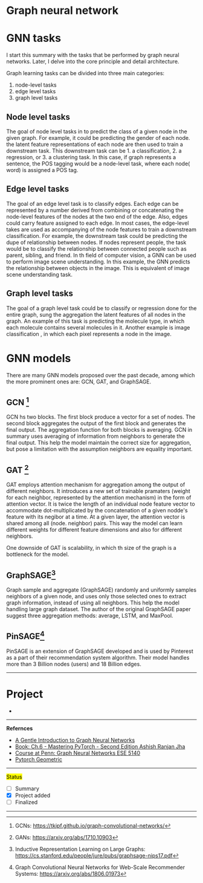 <h1>Graph neural network</h1>

# GNN tasks
I start this summary with the tasks that be performed by graph neural networks. Later, I delve into the core principle and detail architecture.

Graph learning tasks can be divided into three main categories:
1. node-level tasks
2. edge level tasks
3. graph level tasks

## Node level tasks
The goal of node level tasks in to predict the class of a given node in the given graph. For example, it could be predicting the gender of each node. the latent feature representations of each node are then used to train a downstream task. This downstream task can be 1. a classification, 2. a regression, or 3. a clustering task. In this case, if graph represents a sentence, the POS tagging would be a node-level task, where each node( word) is assigned a POS tag.


## Edge level tasks
The goal of an edge level task is to classify edges. Each edge can be represented by a number derived from combining or concatenating the node-level features of the nodes at the two end of the edge. Also, edges could carry feature assigned to each edge. In most cases, the edge-level takes are used as accompanying of the node features to train a downstream classification. For example, the downstream task could be predicting the  dupe of relationship between nodes. If nodes represent people, the task would be to classify the relationship between connected people such as parent, sibling, and friend. In th field of computer vision, a GNN can be used to perform image scene understanding. In this example, the GNN predicts the relationship between objects in the image. This is equivalent of image scene understanding task.

## Graph level tasks
The goal of a graph level task could be to classify or regression done for the entire graph, sung the aggregation the latent features of all nodes in the graph. An example of this task is predicting the molecule type, in which each molecule contains several molecules in it. Another example is image classification , in which each pixel represents a node in the image. 


# GNN models
There are many GNN models proposed over the past decade, among which the more prominent ones are: GCN, GAT, and GraphSAGE. 

## GCN [^1]
GCN hs two blocks. The first block produce a vector for a set of nodes. The second block aggregates the output of the first block and generates the final output. The aggregation function for both blocks is averaging. GCN in summary uses averaging of information from neighbors to generate the final output. This help the model maintain the correct size for aggregation, but pose a limitation with the assumption neighbors are equality important.


## GAT [^2]

GAT employs attention mechanism for aggregation among the output of different neighbors. It introduces a new set of trainable pramaters (weight for each neighbor, represented by the attention mechanism) in the form of attention vector. It is twice the length of an individual node feature vector to accommodate dot-multiplicated by the concatenation of a given nodde's feature with its negibor at a time. At a given layer, the attention vector is shared among all (node. neighbor) pairs. This way the model can learn different weights for different feature dimensions and also for different neighbors. 

One downside of GAT is scalability, in which th size of the graph is a bottleneck for the model. 

## GraphSAGE[^3]

Graph sample and aggregate (GraphSAGE) randomly and uniformly samples neighbors of a given node, and uses only those selected ones to extract graph information, instead of using all neighbors. This help the model handling large graph dataset. The author of the original GraphSAGE paper suggest three aggregation methods: average, LSTM, and MaxPool. 

## PinSAGE[^4]
PinSAGE is an extension of GraphSAGE developed and is used by Pinterest as a part of their recommendation system algorithm. Their model handles more than 3 Billion nodes (users) and 18 Billion edges. 





---
# Project
- []()







---
__Refernces__
- [A Gentle Introduction to Graph Neural Networks](https://distill.pub/2021/gnn-intro/)
- [Book: Ch.6 - Mastering PyTorch - Second Edition Ashish Ranjan Jha ](https://learning.oreilly.com/library/view/mastering-pytorch/9781801074308)
- [Course at Penn: Graph Neural Networks ESE 5140](https://gnn.seas.upenn.edu/lectures/lecture-1/)
- [Pytorch Geometric](https://pytorch-geometric.readthedocs.io/en/latest/notes/colabs.html)



---
<mark>Status</mark>
- [ ] Summary
- [X] Project added
- [ ] Finalized
---

[^1]: GCNs: https://tkipf.github.io/graph-convolutional-networks/
[^2]: GANs: https://arxiv.org/abs/1710.10903
[^3]: Inductive Representation Learning on Large Graphs: https://cs.stanford.edu/people/jure/pubs/graphsage-nips17.pdf
[^4]: Graph Convolutional Neural Networks for Web-Scale Recommender Systems: https://arxiv.org/abs/1806.01973






